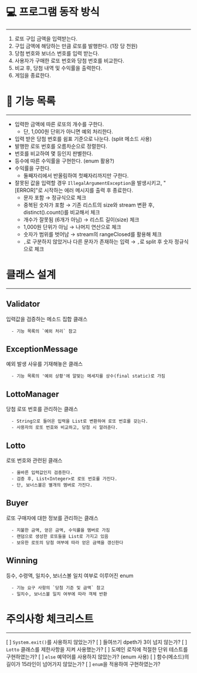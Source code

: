 # 💻 프로그램 동작 방식

---

1. 로또 구입 금액을 입력받는다.
2. 구입 금액에 해당하는 만큼 로또를 발행한다. (1장 당 천원)
3. 당첨 번호와 보너스 번호를 입력 받는다.
4. 사용자가 구매한 로또 번호와 당첨 번호를 비교한다.
5. 비교 후, 당첨 내역 및 수익률을 출력한다.
6. 게임을 종료한다.


# 🔨 기능 목록

---

- 입력한 금액에 따른 로또의 개수를 구한다.
  - 단, 1,000원 단위가 아니면 예외 처리한다.
- 입력 받은 당첨 번호를 쉼표 기준으로 나눈다. (split 메소드 사용)
- 발행한 로또 번호를 오름차순으로 정렬한다.
- 번호를 비교하여 몇 등인지 판별한다.
- 등수에 따른 수익률을 구현한다. (enum 활용?)
- 수익률을 구한다.
  - 둘째자리에서 반올림하여 첫째자리까지만 구한다.
- 잘못된 값을 입력할 경우 `IllegalArgumentException`을 발생시키고, "[ERROR]"로 시작하는 에러 메시지를 출력 후 종료한다.
  - 문자 포함 → 정규식으로 체크
  - 중복된 숫자가 포함 → 기존 리스트의 size와 stream 변환 후, distinct().count()를 비교해서 체크 
  - 개수가 잘못됨 (6개가 아님) → 리스트 길이(size) 체크
  - 1,000원 단위가 아님 → 나머지 연산으로 체크
  - 숫자가 범위를 벗어남 → stream의 rangeClosed를 활용해 체크
  - `,`로 구분하지 않았거나 다른 문자가 존재하는 입력 → `,`로 split 후 숫자 정규식으로 체크


# 클래스 설계

---

## Validator

입력값을 검증하는 메소드 집합 클래스

```
  - 기능 목록의 `예외 처리` 참고
```

## ExceptionMessage

예외 발생 사유를 기재해놓은 클래스

```
  - 기능 목록의 '예외 상황'에 알맞는 메세지를 상수(final static)로 가짐
```

## LottoManager

당첨 로또 번호를 관리하는 클래스

```
  - String으로 들어온 입력을 List로 변환하여 로또 번호를 갖는다.
  - 사용자의 로또 번호와 비교하고, 당첨 시 알려준다.

```

## Lotto

로또 번호와 관련된 클래스

```
  - 올바른 입력값인지 검증한다.
  - 검증 후, List<Integer>로 로또 번호를 가진다.
  - 단, 보너스볼은 별개의 멤버로 가진다.
```

## Buyer

로또 구매자에 대한 정보를 관리하는 클래스

```
  - 지불한 금액, 얻은 금액, 수익률을 멤버로 가짐
  - 랜덤으로 생성한 로또들을 List로 가지고 있음
  - 보유한 로또의 당첨 여부에 따라 얻은 금액을 갱신한다
```

## Winning

등수, 수령액, 일치수, 보너스볼 일치 여부로 이루어진 enum

```
  - 기능 요구 사항의 `당첨 기준 및 금액` 참고
  - 일치수, 보너스볼 일치 여부에 따라 객체 반환
```



# 주의사항 체크리스트

---
[ ] `System.exit()`를 사용하지 않았는가?
[ ] 들여쓰기 dpeth가 3이 넘지 않는가?
[ ] `Lotto` 클래스를 제한사항을 지켜 사용했는가?
[ ] 도메인 로직에 적절한 단위 테스트를 구현하였는가?
[ ] `else` 예약어를 사용하지 않았는가? (enum 사용)
[ ] 함수(메소드)의 길이가 15라인이 넘어가지 않았는가?
[ ] `enum`을 적용하여 구현하였는가?